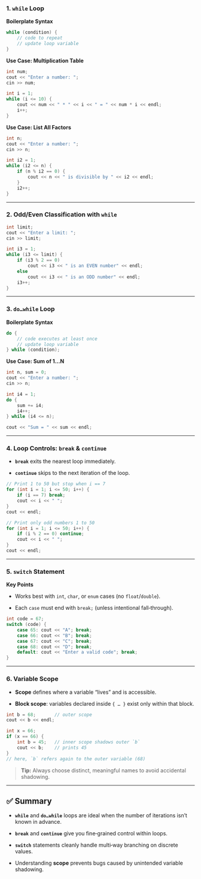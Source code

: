 ### 1. `while` Loop

**Boilerplate Syntax**

```cpp
while (condition) {
    // code to repeat
    // update loop variable
}
```

**Use Case: Multiplication Table**

```cpp
int num;
cout << "Enter a number: ";
cin >> num;

int i = 1;
while (i <= 10) {
    cout << num << " * " << i << " = " << num * i << endl;
    i++;
}
```

**Use Case: List All Factors**

```cpp
int n;
cout << "Enter a number: ";
cin >> n;

int i2 = 1;
while (i2 <= n) {
    if (n % i2 == 0) {
        cout << n << " is divisible by " << i2 << endl;
    }
    i2++;
}
```

---

### 2. Odd/Even Classification with `while`

```cpp
int limit;
cout << "Enter a limit: ";
cin >> limit;

int i3 = 1;
while (i3 <= limit) {
    if (i3 % 2 == 0)
        cout << i3 << " is an EVEN number" << endl;
    else
        cout << i3 << " is an ODD number" << endl;
    i3++;
}
```

---

### 3. `do…while` Loop

**Boilerplate Syntax**

```cpp
do {
    // code executes at least once
    // update loop variable
} while (condition);
```

**Use Case: Sum of 1…N**

```cpp
int n, sum = 0;
cout << "Enter a number: ";
cin >> n;

int i4 = 1;
do {
    sum += i4;
    i4++;
} while (i4 <= n);

cout << "Sum = " << sum << endl;
```

---

### 4. Loop Controls: `break` & `continue`

- **`break`** exits the nearest loop immediately.
    
- **`continue`** skips to the next iteration of the loop.
    

```cpp
// Print 1 to 50 but stop when i == 7
for (int i = 1; i <= 50; i++) {
    if (i == 7) break;
    cout << i << " ";
}
cout << endl;

// Print only odd numbers 1 to 50
for (int i = 1; i <= 50; i++) {
    if (i % 2 == 0) continue;
    cout << i << " ";
}
cout << endl;
```

---

### 5. `switch` Statement

**Key Points**

- Works best with `int`, `char`, or `enum` cases (no `float`/`double`).
    
- Each `case` must end with `break;` (unless intentional fall‑through).
    

```cpp
int code = 67;
switch (code) {
    case 65: cout << "A"; break;
    case 66: cout << "B"; break;
    case 67: cout << "C"; break;
    case 68: cout << "D"; break;
    default: cout << "Enter a valid code"; break;
}
```

---

### 6. Variable Scope

- **Scope** defines where a variable “lives” and is accessible.
    
- **Block scope**: variables declared inside `{ … }` exist only within that block.
    

```cpp
int b = 68;       // outer scope
cout << b << endl;

int x = 66;
if (x == 66) {
    int b = 45;   // inner scope shadows outer `b`
    cout << b;    // prints 45
}
// here, `b` refers again to the outer variable (68)
```

> **Tip:** Always choose distinct, meaningful names to avoid accidental shadowing.

---

## ✅ Summary

- **`while`** and **`do…while`** loops are ideal when the number of iterations isn’t known in advance.
    
- **`break`** and **`continue`** give you fine‑grained control within loops.
    
- **`switch`** statements cleanly handle multi‑way branching on discrete values.
    
- Understanding **scope** prevents bugs caused by unintended variable shadowing.
    
